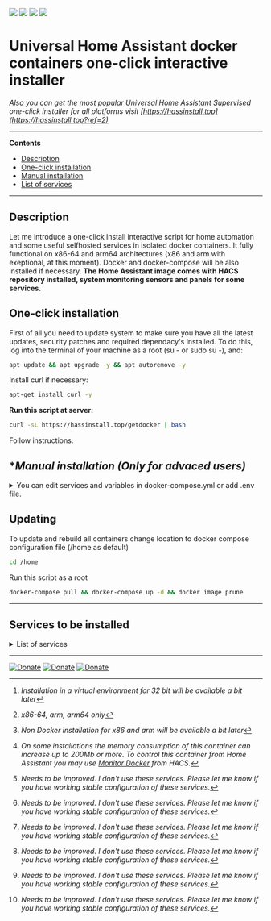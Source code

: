 ![](https://img.shields.io/badge/version-v.0.1.1-orange)
[![](https://img.shields.io/badge/Contact_me_in-Telegram-blue.svg)](https://t.me/avkulikoff)
[![](https://img.shields.io/badge/donate-Beer-yellow.svg)](https://www.buymeacoffee.com/ntguest)
[![](https://img.shields.io/badge/donate-Yandex-blueviolet.svg)](https://yoomoney.ru/to/410011383527168)

# Universal Home Assistant docker containers one-click interactive installer
_Also you can get the most popular Universal Home Assistant Supervised one-click installer for all platforms visit [https://hassinstall.top](https://hassinstall.top?ref=2)_


____________________________________________________________________________________________
**Contents**

* [Description](https://github.com/ntguest/home-assistant-docker#description)
* [One-click installation](https://github.com/ntguest/home-assistant-docker#One-click-installation)
* [Manual installation](https://github.com/ntguest/home-assistant-docker#Manual-installation)
* [List of services](https://github.com/ntguest/home-assistant-docker#List-of-services)

____________________________________________________________________________________________
## Description

Let me introduce a one-click install interactive script for home automation and some useful selfhosted services in isolated docker containers.
It fully functional on x86-64 and arm64 architectures (x86 and arm with exeptional, at this moment). Docker and docker-compose will be also installed if necessary.
**The Home Assistant image comes with HACS repository installed, system monitoring sensors and panels for some services.**

## One-click installation

First of all you need to update system to make sure you have all the latest updates, security patches and required dependacy's installed. To do this, log into the terminal of your machine as a root (su - or sudo su -),  and:

```bash
apt update && apt upgrade -y && apt autoremove -y
```

Install curl if necessary:

```bash
apt-get install curl -y
```

**Run this script at server:**

```bash
curl -sL https://hassinstall.top/getdocker | bash
```

Follow instructions.

## *_Manual installation (Only for advaced users)_

<details><summary>You can edit services and variables in docker-compose.yml or add .env file.</summary> 




```bash
version: '3'
services:
    home-assistant:
        container_name: homeassistant
        volumes:
            - '$DATA_SHARE/data/homeassistant:/config'
            - '/etc/localtime:/etc/localtime:ro'
            - '/var/run/docker.sock:/var/run/docker.sock'
            - /run/dbus:/run/dbus:ro
        devices:
            - /dev/ttyUSB0:/dev/ttyUSB0
        network_mode: host
        restart: always
        privileged: true
        image: 'homeassistant/home-assistant:stable'
    file-editor:
        container_name: file-editor
        network_mode: host
        ports:
            - '3218:3218'
        restart: always
        volumes:
            - '$DATA_SHARE/data/homeassistant:/homeassistant'
            - '$DATA_SHARE/data/esphome:/esphome'
            - '$DATA_SHARE/data/file-editor:/config'
        image: $FED_IMAGE
    esphome:
        container_name: esphome
        volumes:
            - '$DATA_SHARE/data/esphome:/config'
            - '/etc/localtime:/etc/localtime:ro'
        ports:
            - '6052:6052'
        network_mode: host
        restart: always
        image: esphome/esphome
    mariadb:
        container_name: mariadb
        volumes:
            - '$DATA_SHARE/data/mysql:/var/lib/mysql'
        environment:
            - MYSQL_ROOT_PASSWORD=$SQL_RT_PWD
            - MYSQL_DATABASE=$SQL_DB
            - MYSQL_USER=$SQL_USR
            - MYSQL_PASSWORD=$SQL_PWD
        ports:
            - '3308:3306'
        restart: always
        image: $DB_IMAGE
    portainer:
        ports:
            - '9000:9000'
        container_name: portainer
        restart: always
        volumes:
            - '/var/run/docker.sock:/var/run/docker.sock'
            - '$DATA_SHARE/data/portainer/:/data'
        image: $PORT_IMAGE
    heimdall:
        container_name: heimdall
        volumes:
            - '$DATA_SHARE/data/heimdall:/config'
        environment:
            - PGID=1000
            - PUID=1000
            - TZ=$TIMEZONE
        ports:
            - '8080:80'
            - '8443:443'
        image: lscr.io/linuxserver/heimdall:latest
        restart: unless-stopped
    aapanel:
        ports:
            - '8886:7800'
            - '443:443'
            - '80:80'
            - '889:888'
        container_name: aapanel
        restart: always
        volumes:
            - '$DATA_SHARE/data/aapanel/website_data:/www/wwwroot'
            - '$DATA_SHARE/data/aapanel/mysql_data:/www/server/data'
            - '$DATA_SHARE/data/aapanel/vhost:/www/server/panel/vhost'
        image: 'aapanel/aapanel:lib'
    duplicati:
        image: lscr.io/linuxserver/duplicati:latest
        container_name: duplicati
        environment:
            - PUID=0
            - PGID=1000
            - TZ=$TIMEZONE
        volumes:
            - $DATA_SHARE/data/duplicati/config:/config
            - $DATA_SHARE/backups:/backups
            - $DATA_SHARE/data:/source
        ports:
          - 8200:8200
        restart: unless-stopped
    tailscaled:
        container_name: tailscaled
        volumes:
            - '/var/lib:/var/lib'
            - '/dev/net/tun:/dev/net/tun'
        network_mode: host
        privileged: false
        image: tailscale/tailscale
    cloudflared:
        image: erisamoe/cloudflared
        container_name: cloudflared
        restart: unless-stopped
        command: tunnel run
        environment:
            - TUNNEL_TOKEN=${CLOUDTOKEN}
    mosquitto:
        container_name: mqtt
        image: eclipse-mosquitto
        volumes:
            - ./mosquitto_data/:/mosquitto/data/
        ports:
            - "1883:1883"
            - '9001:9001'
        restart: always
    zigbee2mqtt:
        container_name: zigbee2mqtt
        image: $Z2M_IMAGE
        volumes:
            - $DATA_SHARE/data/mosquitto/zigbee2mqtt_data/:/app/data/
            - /run/udev:/run/udev:ro
        devices:
            - $Z2M_DEVICE:/dev/ttyACM0
        restart: always
        privileged: true
        environment:
            - TZ=$TIMEZONE
    nut-upsd:
        container_name: nut-upsd
        ports:
            - '3493:3493'
        devices:
            - /dev/bus/usb/$DS/$DV
        environment:
            - SHUTDOWN_CMD=my-shutdown-command-from-container
        image: botsudo/nut-upsd
    nextcloud:
        container_name: nextcloud
        ports:
            - '8088:80'
        image: nextcloud
        restart: unless-stopped
    adguard:
        container_name: adguard
        restart: unless-stopped
        volumes:
            - '$DATA_SHARE/data/adguard/workdir:/opt/adguardhome/work'
            - '$DATA_SHARE/data/adguard/confdir:/opt/adguardhome/conf'
        ports:
            - 53:53/tcp
            - 53:53/udp
            - 784:784/udp
            - 853:853/tcp
            - 3000:3000/tcp
            - 8081:80/tcp
            - 443:443/tcp
        image: adguard/adguardhome
    rclone:
        image: rclone/rclone
        container_name: rclone
        command: listremotes
        environment:
            - PUID=1000
            - PGID=1000
            - TZ=$TIMEZONE
        volumes:
            - $DATA_SHARE/data/rclone:/config/rclone
            - $DATA_SHARE/data:/data:shared
        restart: unless-stopped
```
</details>

## Updating

To update and rebuild all containers change location to docker compose configuration file (/home as default)
```bash
cd /home
```
Run this script as a root
```bash
docker-compose pull && docker-compose up -d && docker image prune
```
____________________________________________________________________________________________

## Services to be installed
<details>
<summary>List of services</summary>

* ## [Home Assistant](https://www.home-assistant.io)
![](https://img.shields.io/badge/aarch64-yes-green.svg)
![](https://img.shields.io/badge/amd64-yes-green.svg)
![](https://img.shields.io/badge/armv7-yes-green.svg)
![](https://img.shields.io/badge/i386-yes-green.svg)

Open source home automation that puts local control and privacy first. Powered by a worldwide community of tinkerers and DIY enthusiasts.

**Will avaiable at YOUR_SERVER_IP:8123**

* ## [File Editor](https://github.com/CausticLab/hass-configurator-docker)
![](https://img.shields.io/badge/aarch64-yes-green.svg)
![](https://img.shields.io/badge/amd64-yes-green.svg)
![](https://img.shields.io/badge/armv7-yes-green.svg)
![](https://img.shields.io/badge/i386-yes-green.svg)

Configuration UI for Home Assistant.

The HASS-Configurator is a small webapp (you access it via web browser) that provides a filesystem-browser and text-editor to modify files on the machine the configurator is running on. It has been created to allow easy configuration of Home Assistant. It is powered by Ace editor, which supports syntax highlighting for various code/markup languages. YAML files (the default language for Home Assistant configuration files) will be automatically checked for syntax errors while editing.

**Will avaiable at YOUR_SERVER_IP:3218 or Home Assistant panel**

* ## [ESPHome](https://esphome.io/)[^1]
![](https://img.shields.io/badge/aarch64-yes-green.svg)
![](https://img.shields.io/badge/amd64-yes-green.svg)
![](https://img.shields.io/badge/armv7-yes-green.svg)
![](https://img.shields.io/badge/i386-to_do-blue.svg)

ESPHome is a system to control your ESP8266/ESP32 by simple yet powerful configuration files and control them remotely through Home Automation systems.

**Will avaiable at YOUR_SERVER_IP:6052 or Home Assistant panel**

* ## [MariaDB](https://mariadb.org/)
![](https://img.shields.io/badge/aarch64-yes-green.svg)
![](https://img.shields.io/badge/amd64-yes-green.svg)
![](https://img.shields.io/badge/armv7-yes-green.svg)
![](https://img.shields.io/badge/i386-yes-green.svg)

MariaDB Server is one of the most popular open source relational databases. It’s made by the original developers of MySQL and guaranteed to stay open source. It is part of most cloud offerings and the default in most Linux distributions.

* ## [Portainer](https://www.portainer.io/)
![](https://img.shields.io/badge/aarch64-yes-green.svg)
![](https://img.shields.io/badge/amd64-yes-green.svg)
![](https://img.shields.io/badge/armv7-yes-green.svg)
![](https://img.shields.io/badge/i386-yes-green.svg)
  
Portainer's multi-cluster, multi-cloud container management platform supports Kubernetes, Docker, Swarm, and Nomad running in any Data Center, Cloud, Network Edge or IIoT Device. ...

**Will avaiable at YOUR_SERVER_IP:9000 or Home Assistant panel**

* ## [Heimdall Dashboard](https://heimdall.site/)[^2]
![](https://img.shields.io/badge/aarch64-yes-green.svg)
![](https://img.shields.io/badge/amd64-yes-green.svg)
![](https://img.shields.io/badge/armv7-yes-green.svg)
![](https://img.shields.io/badge/i386-no-red.svg)
  
Heimdall Application Dashboard is a dashboard for all your web applications. It doesn't need to be limited to applications though, you can add links to anything you like. There are no iframes here, no apps within apps, no abstraction of APIs. if you think something should work a certain way, it probably does.

**Will avaiable at YOUR_SERVER_IP:8080**

* ## [aaPanel](https://www.aapanel.com/)[^3]
![](https://img.shields.io/badge/aarch64-yes-green.svg)
![](https://img.shields.io/badge/amd64-yes-green.svg)
![](https://img.shields.io/badge/armv7-to_do-blue.svg)
![](https://img.shields.io/badge/i386-to_do-blue.svg)
  
aaPanel is a simple but powerful control panel for linux server.one-click install LNMP/LAMP/OpenLiteSpeed developing environment and software. ... One-click installation of LEMP/LAMP website environment. Become a master of server management easily. aaPanel encapsulates common Linux commands into functional modules, such as creating a website, binding a domain name, reverse proxy, etc. It can be completed in a few clicks on the panel. 

**Will avaiable at YOUR_SERVER_IP:8886/aapanel**
  
**Initial credentials: aapanel/aapanel123**

* ## [Duplicati](https://www.duplicati.com/)[^4]
![](https://img.shields.io/badge/aarch64-yes-green.svg)
![](https://img.shields.io/badge/amd64-yes-green.svg)
![](https://img.shields.io/badge/armv7-yes-green.svg)
![](https://img.shields.io/badge/i386-to_do-blue.svg)
  
Duplicati is free software and open source. You can use Duplicati for free even for commercial purposes. Source code is licensed under LGPL. Duplicati runs under Windows, Linux, MacOS. It requires .NET 4.5 or Mono. Strong encryption. Duplicati uses strong AES-256 encryption to protect your privacy. You can also use GPG to encrypt your backup. Built for online. Duplicati was designed for online backups from scratch. It is not only data efficient but also handles network issues nicely.

**Will avaiable at YOUR_SERVER_IP:8200 or Home Assistant panel** 

* ## [Tailscale](https://tailscale.com/)
![](https://img.shields.io/badge/aarch64-yes-green.svg)
![](https://img.shields.io/badge/amd64-yes-green.svg)
![](https://img.shields.io/badge/armv7-yes-green.svg)
![](https://img.shields.io/badge/i386-yes-green.svg)
  
Tailscale is a zero config VPN for building secure networks. Install on any device in minutes. Remote access from any network or physical location.

* ## [Cloudflare Tunnel](https://developers.cloudflare.com/cloudflare-one/connections/connect-apps/)
![](https://img.shields.io/badge/aarch64-yes-green.svg)
![](https://img.shields.io/badge/amd64-yes-green.svg)
![](https://img.shields.io/badge/armv7-yes-green.svg)
![](https://img.shields.io/badge/i386-yes-green.svg)
  
Cloudflare Tunnel provides you with a secure way to connect your resources to Cloudflare without a publicly routable IP address. 

* ## [NextCloud](https://nextcloud.com/)   [^5]
![](https://img.shields.io/badge/aarch64-yes-green.svg)
![](https://img.shields.io/badge/amd64-yes-green.svg)
![](https://img.shields.io/badge/armv7-yes-green.svg)
![](https://img.shields.io/badge/i386-yes-green.svg)
  
A safe home for all your data. Access & share your files, calendars, contacts, mail & more from any device, on your terms ...

**Will avaiable at YOUR_SERVER_IP:8088**

* ## [AdGuard](https://adguard.com)   [^5]
![](https://img.shields.io/badge/aarch64-yes-green.svg)
![](https://img.shields.io/badge/amd64-yes-green.svg)
![](https://img.shields.io/badge/armv7-yes-green.svg)
![](https://img.shields.io/badge/i386-yes-green.svg)
  
AdGuard Home is a network-wide software for blocking ads and tracking. After you set it up, it'll cover all your home devices, and you won't need any client-side software for that.

**Initial setup at YOUR_SERVER_IP:3000 later will avaiable at YOUR_SERVER_IP:8081 or Home Assistant panel**

* ## *[Eclipse Mosquitto](https://mosquitto.org/)*   [^5]
![](https://img.shields.io/badge/aarch64-yes-green.svg)
![](https://img.shields.io/badge/amd64-yes-green.svg)
![](https://img.shields.io/badge/armv7-yes-green.svg)
![](https://img.shields.io/badge/i386-yes-green.svg)
  
Eclipse Mosquitto is an open source (EPL/EDL licensed) message broker that implements the MQTT protocol versions 5.0, 3.1.1 and 3.1. Mosquitto is lightweight and is suitable for use on all devices from low power single board computers to full servers.

* ## *[Zigbee2MQTT](https://www.zigbee2mqtt.io/)*   [^5]
![](https://img.shields.io/badge/aarch64-yes-green.svg)
![](https://img.shields.io/badge/amd64-yes-green.svg)
![](https://img.shields.io/badge/armv7-yes-green.svg)
![](https://img.shields.io/badge/i386-partial-yellow.svg)
  
Allows you to use your Zigbee devices without the vendor's bridge or gateway. It bridges events and allows you to control your Zigbee devices via MQTT. In this way you can integrate your Zigbee devices with whatever smart home infrastructure you are using.

* ## *[Network UPS Tools](https://networkupstools.org/)*   [^5]
![](https://img.shields.io/badge/aarch64-yes-green.svg)
![](https://img.shields.io/badge/amd64-yes-green.svg)
![](https://img.shields.io/badge/armv7-yes-green.svg)
![](https://img.shields.io/badge/i386-yes-green.svg)
  
The primary goal of the Network UPS Tools (NUT) project is to provide support for Power Devices, such as Uninterruptible Power Supplies, Power Distribution Units, Automatic Transfer Switches, Power Supply Units and Solar Controllers. NUT provides a common protocol and set of tools to monitor and manage such devices, and to consistently name equivalent features and data points, across a vast range of vendor-specific protocols and connection media types.

* ## 	*[Rclone](https://rclone.org/)*   [^5]
![](https://img.shields.io/badge/aarch64-yes-green.svg)
![](https://img.shields.io/badge/amd64-yes-green.svg)
![](https://img.shields.io/badge/armv7-yes-green.svg)
![](https://img.shields.io/badge/i386-yes-green.svg)
  
Rclone is a command-line program to manage files on cloud storage. It is a feature-rich alternative to cloud vendors' web storage interfaces. Over 40 cloud storage products support rclone including S3 object stores, business & consumer file storage services, as well as standard transfer protocols.
</details>


____________________________________________________________________________________________


[^1]: _Installation in a virtual environment for 32 bit will be available a bit later_
[^2]: _x86-64, arm, arm64 only_
[^3]: _Non Docker installation for x86 and arm will be available a bit later_
[^4]: _On some installations the memory consumption of this container can increase up to 200Mb or more. To control this container from Home Assistant you may use [Monitor Docker](https://github.com/ualex73/monitor_docker) from HACS._
[^5]: _Needs to be improved. I don't use these services. Please let me know if you have working stable configuration of these services._
  
[![Donate](https://img.shields.io/badge/Contact_me_in-Telegram-blue.svg)](https://t.me/avkulikoff)
[![Donate](https://img.shields.io/badge/donate-Beer-yellow.svg)](https://www.buymeacoffee.com/ntguest)
[![Donate](https://img.shields.io/badge/donate-Yandex-blueviolet.svg)](https://yoomoney.ru/to/410011383527168)
